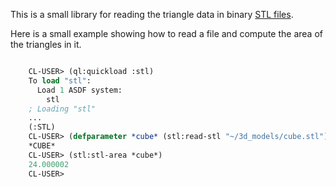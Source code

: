 This is a small library for reading the triangle data in binary [STL files](https://en.wikipedia.org/wiki/STL_(file_format)).

Here is a small example showing how to read a file and compute the area of the triangles in it.

```commonlisp

    CL-USER> (ql:quickload :stl)
    To load "stl":
      Load 1 ASDF system:
        stl
    ; Loading "stl"
    ...
    (:STL)
    CL-USER> (defparameter *cube* (stl:read-stl "~/3d_models/cube.stl"))
    *CUBE*
    CL-USER> (stl:stl-area *cube*)
    24.000002
    CL-USER>
```
